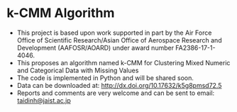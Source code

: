 # k-CMM Algorithm
- This project is based upon work supported in part by the Air Force Office of Scientific Research/Asian Office of Aerospace Research and Development (AAFOSR/AOARD) under award number FA2386-17-1-4046.
- This proposes an algorithm named k-CMM for Clustering Mixed Numeric and Categorical Data with Missing Values
- The code is implemented in Python and will be shared soon.
- Data can be downloaded at: http://dx.doi.org/10.17632/k5g8pmsd72.5
- Reports and comments are very welcome and can be sent to email: taidinh@jaist.ac.jp
